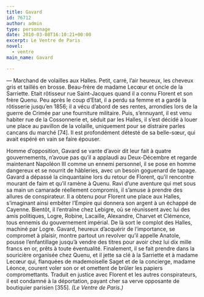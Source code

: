 ```yaml
---
title: Gavard
id: 76712
author: admin
type: personnage
date: 2010-03-08T16:10:21+00:00
excerpt: Le Ventre de Paris
novel:
  - ventre
main_name: Gavard

---
```

— Marchand de volailles aux Halles. Petit, carré, l&rsquo;air heureux, les cheveux gris et taillés en brosse. Beau-frère de madame Lecœur et oncle de la Sarriette. Etait rôtisseur rue Saint-Jacques quand il a connu Florent et son frère Quenu. Peu après le coup d&rsquo;Etat, il a perdu sa femme et a gardé la rôtisserie jusqu&rsquo;en 1856; il a vécu d&rsquo;abord de ses rentes, arrondies lors de la guerre de Crimée par une fourniture militaire. Puis, s&rsquo;ennuyant, il est venu habiter rue de la Cossonnerie et, séduit par les Halles, il s&rsquo;est décidé à louer une place au pavillon de la volaille, uniquement pour se distraire parles cancans du marché [74]. Il est profondément détesté de sa belle-sœur, qui avait espéré en vain se faire épouser.

Homme d&rsquo;opposition, Gavard se vante d&rsquo;avoir dit leur fait à quatre gouvernements, n&rsquo;avoue pas qu&rsquo;il a applaudi au Deux-Décembre et regarde maintenant Napoléon III comme un ennemi personnel, il se pose en homme dangereux et se nourrit de hâbleries, avec un besoin goguenard de tapage. Gavard a dépassé la cinquantaine lors du retour de Florent, qu&rsquo;il rencontre mourant de faim et qu&rsquo;il ramène à Quenu. Ravi d&rsquo;une aventure qui met sous sa main un camarade réellement compromis, il s&rsquo;amuse à prendre des allures de conspirateur. Il a obtenu pour Florent une place aux Halles, s&rsquo;imaginant ainsi embêter l&rsquo;Empire qui donnera son argent à un échappé de Cayenne. Bientôt, il l&rsquo;entraîne chez Lebigre, où se réunissent avec lui des amis politiques, Logre, Robine, Lacaille, Alexandre, Charvet et Clémence, tous ennemis du gouvernement impérial. De là sort le complot des Halles, machiné par Logre. Gavard, heureux d&rsquo;acquérir de l&rsquo;importance, se compromet à plaisir, montre partout un revolver qu&rsquo;il appelle Anatole, pousse l&rsquo;enfantillage jusqu&rsquo;à vendre des titres pour avoir chez lui dix mille francs en or, prêts à toute éventualité. Finalement, il se fait prendre dans la souricière organisée chez Quenu, et il jette sa clé à la Sarriette et à madame Lecœur qui, flanquées de mademoiselle Saget et de la concierge, madame Léonce, courent voler son or et omettent de brûler les papiers compromettants. Traduit en justice avec Florent et les autres conspirateurs, il est condamné à la déportation, payant cher sa verve opposante de boutiquier parisien [355]. _(Le Ventre de Paris.)_